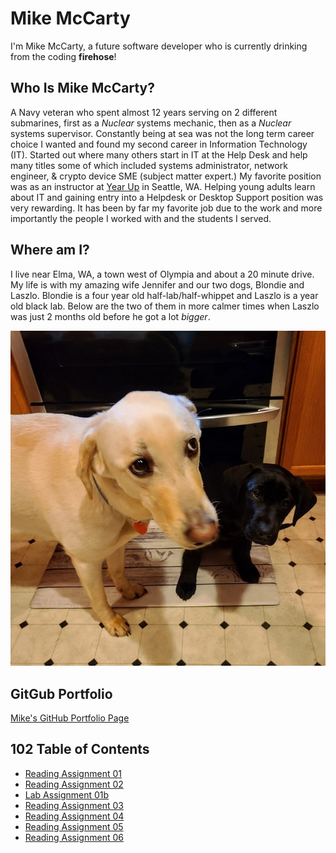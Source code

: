 # Mike McCarty

I'm Mike McCarty, a future software developer who is currently drinking from the coding **firehose**!

## Who Is Mike McCarty?

A Navy veteran who spent almost 12 years serving on 2 different submarines, first as a *Nuclear* systems mechanic, then as a *Nuclear* systems supervisor. Constantly being at sea was not the long term career choice I wanted and found my second career in Information Technology (IT). Started out where many others start in IT at the Help Desk and help many titles some of which included systems administrator, network engineer, & crypto device SME (subject matter expert.) My favorite position was as an instructor at [Year Up](https://www.yearup.org/locations/wa-seattle-scc-campus) in Seattle, WA. Helping young adults learn about IT and gaining entry into a Helpdesk or Desktop Support position was very rewarding.  It has been by far my favorite job due to the work and more importantly the people I worked with and the students I served.

## Where am I?

I live near Elma, WA, a town west of Olympia and about a 20 minute drive.  My life is with my amazing wife Jennifer and our two dogs, Blondie and Laszlo.  Blondie is a four year old half-lab/half-whippet and Laszlo is a year old black lab.  Below are the two of them in more calmer times when Laszlo was just 2 months old before he got a lot *bigger*.

![This is an image of Blondie and Laszlo](blondieandlaszlo.jpg)

## GitGub Portfolio

[Mike's GitHub Portfolio Page](https://github.com/mikemac1)

## 102 Table of Contents

- [Reading Assignment 01](first-markdown.md)
- [Reading Assignment 02](coders-computer.md)
- [Lab Assignment 01b](learning-markdown.md)
- [Reading Assignment 03](git.md)
- [Reading Assignment 04](wireframe.md)
- [Reading Assignment 05](css.md)
- [Reading Assignment 06](javascript.md)
